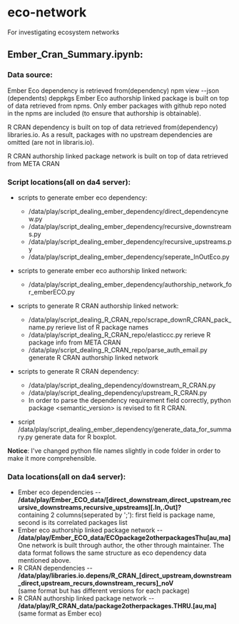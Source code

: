 # eco-network
For investigating ecosystem networks

Ember_Cran_Summary.ipynb:
------------------------
### Data source:   
Ember Eco dependency is retrieved from(dependency) npm view --json <package> (dependents) deppkgs <package>
Ember Eco authorship linked package is built on top of data retrieved from npms.
Only ember packages with github repo noted in the npms are included (to ensure that authorship is 
obtainable).


R CRAN dependency is built on top of data retrieved from(dependency) libraries.io.
As a result, packages with no upstream dependencies are omitted (are not in libraris.io).

R CRAN authorship linked package network is built on top of data retrieved from META CRAN


### Script locations(all on da4 server):

- scripts to generate ember eco dependency:
  - /data/play/script_dealing_ember_dependency/direct_dependencynew.py
  - /data/play/script_dealing_ember_dependency/recursive_downstreams.py
  - /data/play/script_dealing_ember_dependency/recursive_upstreams.py
  - /data/play/script_dealing_ember_dependency/seperate_InOutEco.py  


- scripts to generate ember eco authorship linked network:  
  - /data/play/script_dealing_ember_dependency/authorship_network_for_emberECO.py


- scripts to generate R CRAN authorship linked network:
  - /data/play/script_dealing_R_CRAN_repo/scrape_downR_CRAN_pack_name.py rerieve list of R package names
  - /data/play/script_dealing_R_CRAN_repo/elasticcc.py rerieve R package info from META CRAN
  - /data/play/script_dealing_R_CRAN_repo/parse_auth_email.py generate R CRAN authorship linked network


- scripts to generate R CRAN dependency:
  - /data/play/script_dealing_dependency/downstream_R_CRAN.py
  - /data/play/script_dealing_dependency/upstream_R_CRAN.py
  - In order to parse the dependency requirement field correctly, python package  <semantic_version> is revised to fit R CRAN.

- script /data/play/script_dealing_ember_dependency/generate_data_for_summary.py generate data for R boxplot.

**Notice**: I've changed python file names slightly in code folder in order to make it more comprehensible.
### Data locations(all on da4 server):

- Ember eco dependencies -- **/data/play/Ember_ECO_data/[direct_downstream,direct_upstream,recursive_downstreams,recursive_upstreams][.In,.Out]?**  
 containing 2 columns(seperated by ';'): first field is package name, second is its correlated packages list
- Ember eco authorship linked package network -- **/data/play/Ember_ECO_data/ECOpackage2otherpackagesThu[au,ma]**  
 One network is built through author, the other through maintainer. The data format follows the same structure as eco dependency data mentioned above.
- R CRAN dependencies -- **/data/play/libraries.io.depens/R_CRAN_[direct_upstream,downstream_direct,upstream_recurs,downstream_recurs]_noV**  
 (same format but has different versions for each package)
- R CRAN authorship linked package network -- **/data/play/R_CRAN_data/package2otherpackages.THRU.[au,ma]**  
(same format as Ember eco)
